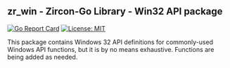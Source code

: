 ## zr_win - Zircon-Go Library - Win32 API package
[![Go Report Card](https://goreportcard.com/badge/github.com/balacode/zr_win)](https://goreportcard.com/report/github.com/balacode/zr_win)
[![License: MIT](https://img.shields.io/badge/License-MIT-blue.svg)](https://opensource.org/licenses/MIT)  

This package contains Windows 32 API definitions for commonly-used Windows API functions, but it is by no means exhaustive. Functions are being added as needed.
